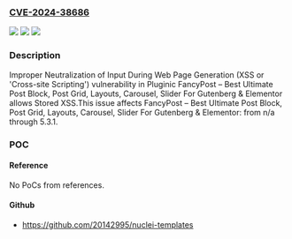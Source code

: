### [CVE-2024-38686](https://cve.mitre.org/cgi-bin/cvename.cgi?name=CVE-2024-38686)
![](https://img.shields.io/static/v1?label=Product&message=FancyPost%20%E2%80%93%20Best%20Ultimate%20Post%20Block%2C%20Post%20Grid%2C%20Layouts%2C%20Carousel%2C%20Slider%20For%20Gutenberg%20%26%20Elementor&color=blue)
![](https://img.shields.io/static/v1?label=Version&message=n%2Fa&color=blue)
![](https://img.shields.io/static/v1?label=Vulnerability&message=CWE-79%20Improper%20Neutralization%20of%20Input%20During%20Web%20Page%20Generation%20(XSS%20or%20'Cross-site%20Scripting')&color=brighgreen)

### Description

Improper Neutralization of Input During Web Page Generation (XSS or 'Cross-site Scripting') vulnerability in Pluginic FancyPost – Best Ultimate Post Block, Post Grid, Layouts, Carousel, Slider For Gutenberg & Elementor allows Stored XSS.This issue affects FancyPost – Best Ultimate Post Block, Post Grid, Layouts, Carousel, Slider For Gutenberg & Elementor: from n/a through 5.3.1.

### POC

#### Reference
No PoCs from references.

#### Github
- https://github.com/20142995/nuclei-templates

